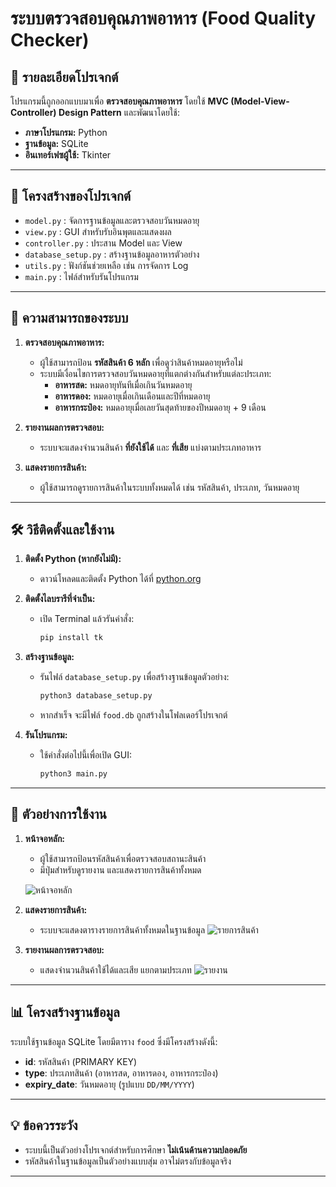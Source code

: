 # **ระบบตรวจสอบคุณภาพอาหาร (Food Quality Checker)**

## **📌 รายละเอียดโปรเจกต์**
โปรแกรมนี้ถูกออกแบบมาเพื่อ **ตรวจสอบคุณภาพอาหาร** โดยใช้ **MVC (Model-View-Controller) Design Pattern** และพัฒนาโดยใช้:
- **ภาษาโปรแกรม:** Python
- **ฐานข้อมูล:** SQLite
- **อินเทอร์เฟซผู้ใช้:** Tkinter

---

## **📂 โครงสร้างของโปรเจกต์**

- `model.py` : จัดการฐานข้อมูลและตรวจสอบวันหมดอายุ
- `view.py` : GUI สำหรับรับอินพุตและแสดงผล
- `controller.py` : ประสาน Model และ View
- `database_setup.py` : สร้างฐานข้อมูลอาหารตัวอย่าง
- `utils.py` : ฟังก์ชันช่วยเหลือ เช่น การจัดการ Log
- `main.py` : ไฟล์สำหรับรันโปรแกรม

---

## **🎯 ความสามารถของระบบ**
1. **ตรวจสอบคุณภาพอาหาร:**
   - ผู้ใช้สามารถป้อน **รหัสสินค้า 6 หลัก** เพื่อดูว่าสินค้าหมดอายุหรือไม่
   - ระบบมีเงื่อนไขการตรวจสอบวันหมดอายุที่แตกต่างกันสำหรับแต่ละประเภท:
     - **อาหารสด:** หมดอายุทันทีเมื่อเกินวันหมดอายุ
     - **อาหารดอง:** หมดอายุเมื่อเกินเดือนและปีที่หมดอายุ
     - **อาหารกระป๋อง:** หมดอายุเมื่อเลยวันสุดท้ายของปีหมดอายุ + 9 เดือน

2. **รายงานผลการตรวจสอบ:**
   - ระบบจะแสดงจำนวนสินค้า **ที่ยังใช้ได้** และ **ที่เสีย** แบ่งตามประเภทอาหาร

3. **แสดงรายการสินค้า:**
   - ผู้ใช้สามารถดูรายการสินค้าในระบบทั้งหมดได้ เช่น รหัสสินค้า, ประเภท, วันหมดอายุ

---

## **🛠 วิธีติดตั้งและใช้งาน**
1. **ติดตั้ง Python (หากยังไม่มี):**
   - ดาวน์โหลดและติดตั้ง Python ได้ที่ [python.org](https://www.python.org/downloads/)

2. **ติดตั้งไลบรารีที่จำเป็น:**
   - เปิด Terminal แล้วรันคำสั่ง:
     ```bash
     pip install tk
     ```

3. **สร้างฐานข้อมูล:**
   - รันไฟล์ `database_setup.py` เพื่อสร้างฐานข้อมูลตัวอย่าง:
     ```bash
     python3 database_setup.py
     ```
   - หากสำเร็จ จะมีไฟล์ `food.db` ถูกสร้างในโฟลเดอร์โปรเจกต์

4. **รันโปรแกรม:**
   - ใช้คำสั่งต่อไปนี้เพื่อเปิด GUI:
     ```bash
     python3 main.py
     ```

---

## **📸 ตัวอย่างการใช้งาน**
1. **หน้าจอหลัก:**
   - ผู้ใช้สามารถป้อนรหัสสินค้าเพื่อตรวจสอบสถานะสินค้า
   - มีปุ่มสำหรับดูรายงาน และแสดงรายการสินค้าทั้งหมด

   ![หน้าจอหลัก](./screenshots/main_screen.png)

2. **แสดงรายการสินค้า:**
   - ระบบจะแสดงตารางรายการสินค้าทั้งหมดในฐานข้อมูล
   ![รายการสินค้า](./screenshots/food_list.png)

3. **รายงานผลการตรวจสอบ:**
   - แสดงจำนวนสินค้าใช้ได้และเสีย แยกตามประเภท
   ![รายงาน](./screenshots/report.png)

---

## **📊 โครงสร้างฐานข้อมูล**
ระบบใช้ฐานข้อมูล SQLite โดยมีตาราง `food` ซึ่งมีโครงสร้างดังนี้:
- **id**: รหัสสินค้า (PRIMARY KEY)
- **type**: ประเภทสินค้า (อาหารสด, อาหารดอง, อาหารกระป๋อง)
- **expiry_date**: วันหมดอายุ (รูปแบบ `DD/MM/YYYY`)

---

## **💡 ข้อควรระวัง**
- ระบบนี้เป็นตัวอย่างโปรเจกต์สำหรับการศึกษา **ไม่เน้นด้านความปลอดภัย**
- รหัสสินค้าในฐานข้อมูลเป็นตัวอย่างแบบสุ่ม อาจไม่ตรงกับข้อมูลจริง

---
